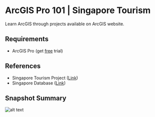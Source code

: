 # ArcGIS Pro 101 | Singapore Tourism

Learn ArcGIS through projects available on ArcGIS website.

## Requirements

- ArcGIS Pro (get [free](https://www.esri.com/en-us/lg/training-and-services/learn-arcgis-education-trial) trial)

## References

- Singapore Tourism Project ([Link](https://learn.arcgis.com/en/projects/get-started-with-arcgis-pro/))
- Singapore Database ([Link](https://www.arcgis.com/home/item.html?id=b6c521bf02fc46b8887c7af0d071b483))

## Snapshot Summary
![alt text](/relative/path/to/img.jpg?raw=true "Optional Title")